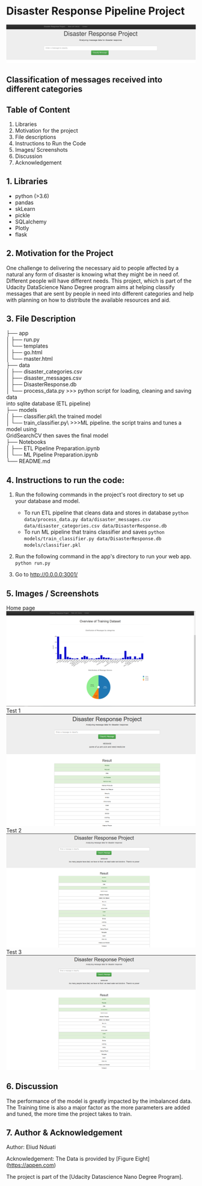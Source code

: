 # Disaster Response Pipeline Project
<img src="images/results-homepage.png">

## Classification of messages received into different categories

## Table of Content

1. Libraries
2. Motivation for the project
3. File descriptions
4. Instructions to Run the Code
5. Images/ Screenshots
6. Discussion 
7. Acknowledgement

## 1. Libraries
- python (>3.6)
- pandas
- skLearn
- pickle
- SQLalchemy
- Plotly
- flask


## 2. Motivation for the Project

One challenge to delivering the necessary aid to people affected by a natural any form of disaster is knowing what they might be in need of. Different people will have different needs. This project, which is part of the Udacity DataScience Nano Degree program aims at helping classify messages that are sent by people in need into different categories and help with planning on how to distribute the available resources and aid. 

## 3. File Description

├── app\
│   ├── run.py \
│   └── templates\
│       ├── go.html\
│       └── master.html\
├── data\
│   ├── disaster_categories.csv\
│   ├── disaster_messages.csv\
│   ├── DisasterResponse.db\
│   └── process_data.py >>> python script for loading, cleaning and saving data\
                           into sqlite  database (ETL pipeline)\
├── models\
│   ├── classifier.pkl\ the trained model\
│   └── train_classifier.py\ >>>ML pipeline. the script trains and tunes a model using\
                            GridSearchCV then saves the final model \
├── Notebooks\
│   ├── ETL Pipeline Preparation.ipynb\
│   └── ML Pipeline Preparation.ipynb\
└── README.md

## 4. Instructions to run the code:

1. Run the following commands in the project's root directory to set up your database and model.

    - To run ETL pipeline that cleans data and stores in database
        `python data/process_data.py data/disaster_messages.csv data/disaster_categories.csv data/DisasterResponse.db`
    - To run ML pipeline that trains classifier and saves
        `python models/train_classifier.py data/DisasterResponse.db models/classifier.pkl`

2. Run the following command in the app's directory to run your web app.
    `python run.py`

3. Go to http://0.0.0.0:3001/


## 5. Images / Screenshots

Home page <img src="images/homepage overview.png">
Test 1 <img src="images/food water and tents.png">
Test 2 <img src="images/water, food, aid.png">
Test 3 <img src="images/water, food, aid.png">

## 6. Discussion

The performance of the model is greatly impacted by the imbalanced data. The Training time is also a major factor as the more parameters are added and tuned, the more time the project takes to train. 

## 7. Author & Acknowledgement 

Author: Eliud Nduati

Acknowledgement:
The Data is provided by 
[Figure Eight] (https://appen.com)

The project is part of the [Udacity Datascience Nano Degree Program].

